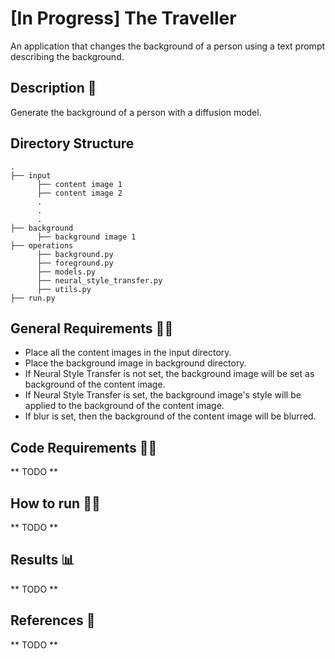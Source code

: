 # [In Progress] The Traveller
An application that changes the background of a person using a text prompt describing the background.

## Description :scroll:
Generate the background of a person with a diffusion model.

## Directory Structure
```
.
├── input
      ├── content image 1
      ├── content image 2
      .
      .
      .
├── background
      ├── background image 1
├── operations
      ├── background.py
      ├── foreground.py
      ├── models.py
      ├── neural_style_transfer.py
      ├── utils.py
├── run.py
```

## General Requirements :mage_man:
* Place all the content images in the input directory.
* Place the background image in background directory.
* If Neural Style Transfer is not set, the background image will be set as background of the content image.
* If Neural Style Transfer is set, the background image's style will be applied to the background of the content image.
* If blur is set, then the background of the content image will be blurred.

## Code Requirements :mage_woman:
** TODO **

## How to run :running_man:
** TODO **

## Results :bar_chart:
** TODO **

## References :page_facing_up:
** TODO **
